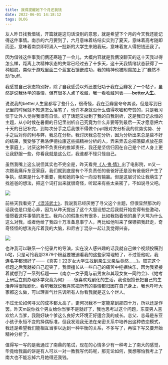 ```yaml
---
title: 我得提醒她下个月还我钱
date: 2022-06-01 14:18:12
tags: DLOG
---
```

友人昨日找我借钱，开篇就是这句话没别的意思，就是希望下个月的今天我还能记得这件事情。南京的六月要到了，六月意味着结结实实到了夏天，意味着高考随即而至，意味着南京即将涌入一批新的大学生来陪我玩，意味着友人得把钱还我了。<!-- more -->

因为借钱这件事我们俩还寒暄了一会儿，大概内容就是我俩没聊天的这十天我过得怎么样，距离上次精神状态的失常已经过去了十多天，这十天我情绪状态获得了一种超脱，类似于游戏里面三个蓝宝石镶嵌成功，我的精神也被附魔加上了”巍然不动“buff。

我感觉自己状态特别好，除了自我感受以外还要归功于我在豆瓣发了一个帖子，虽然是说我休学的事情，但有很多人点了收藏，我一看收藏列表——**better人生**。

说说我的better人生里都写了些什么，很奇怪，我在豆瓣里夸夸其谈，但是写到日记里的时候就不知道怎么落笔了，也许本身就没什么值得吹嘘和夸赞的，只是我习惯于让外人觉得我很有自信。好了话题又扯到了我的自我剖析，这是我日记永恒的主题，从小时候在暑假的日记里剖析自己究竟为什么非要等到最后一天才愿意把六十天的日记补完，到每次分手之后我恨不得做个ppt跟对方分析我的优势劣势、分手之后对你的利与弊，我总在分析。我讨厌我总在分析，因为分析出来总是些不好的结果，我受够了弗洛伊德拉康这些搞精神分析的人，弄来弄去总把落脚点放在原生家庭上，讨厌这种不负责任的推卸责任，我还是坚信归因在自己是个烂人身上更让我舒服一些，你看我就是这么烂，我谁都不怪只怪自己。

虽然我嘴上这么说但其实也不完全是，昨天看完<u>《人·鬼·情》</u>出了电影院，m又一次跟我痛斥东亚家庭，我们就到底是有个不负责任的爸爸好还是没有爸爸好产生了争执，结果是什么不重要，我和她的争论一向没有输赢。但是这层讨论让我萌生了找爸爸的想法，把这个词打出来就很奇怪，听起来有些太亲密了，不如说寻父吧。

![](https://i.bmp.ovh/imgs/2022/06/01/ba9deef92b9acb65.png)

前些天我看完了<u>《混沌武士》</u>，我说我已经厌倦了寻父这个主题，但很显然那次的话我也是口是心非，因为从昨天提出了这个大胆设想之后我就开始变得有些激动，憧憬着这件事情的发生。我内心的假象也有很多，比如我指着他的鼻子大骂为什么这么对我，或者他给了我四十万准备息事宁人，再比如他叫来了保镖把我赶走，奇奇怪怪的想法充斥着我的大脑，和尼古丁混杂一起让我觉得兴奋。

![](https://i.bmp.ovh/imgs/2022/06/01/c52c5a45dc50882b.png)

也许我可以联系一个纪录片的导演，实在没人感兴趣的话我就自己做个视频投稿到b站，只是可怜我那2879个粉丝要被迫看我的这些家常理短了，不过管他呢，我连名字都想好了——《真实！22岁女大学生找到亲生父亲后竟然……》。取完这个标题之后我就被自己逗笑了，我很擅长从一些自己的痛苦中挖掘快乐，因为我紧接着就想到了一系列标题——《南京一女子竟与前男友和其现女友一同约会》、《她考上研后立刻办理休学究竟为何》……很喜欢戏剧化的生活，我也很擅长把自己的生活弄得很戏剧化，看吧我就说我喜欢把所有的事情都归因在自己身上，我也呼吁大家都这么做，可以理直气壮告诉所有人你看我就是这么个烂人。

不过无论如何寻父的成本都太高了，更何况我不一定能拿到那四十万，所以还是作罢。昨天m说你找个男友给你当爹不是就好了，我也思考过这个问题，东亚男人喜欢给人当爹，我刚好缺个爹这么良好大环境正好适合我的成长。恋父、恋母是东亚小孩子永恒不变的择偶标准，但我发现我无法在亲密关系中培养出这种依恋模式，我还是希望我们能相互当爹以达到一种平衡的关系，不多写了，再往下写又要开始精神分析了。

值得写一写的是我通过了南鼎的笔试，现在的心情多少有一种考上了南大的感觉，毕竟给我画的饼是有人可以一对一教我写代码呢，那无论如何，我想哪怕我考上了南大也不能忘掉六月她得还我钱。